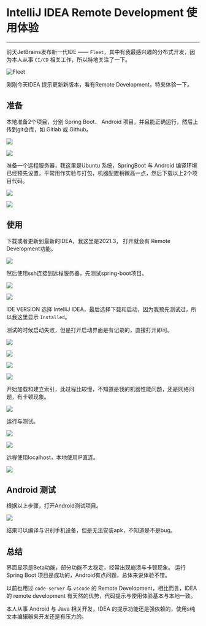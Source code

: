 # IntelliJ IDEA Remote Development 使用体验

---

前天JetBrains发布新一代IDE —— `Fleet`，其中有我最感兴趣的分布式开发，因为本人从事 `CI/CD` 相关工作，所以特地关注了一下。

![Fleet](docs/img-01.jpg)

刚刚今天IDEA 提示更新新版本，看有Remote Development，特来体验一下。

## 准备

本地准备2个项目，分别 Spring Boot、 Android 项目，并且能正确运行，然后上传到git仓库，如 Gitlab 或 Github。

![](docs/img-02.png)

![](docs/img-03.png)

准备一个远程服务器，我这里是Ubuntu 系统，SpringBoot 与 Android 编译环境已经预先设置，平常用作实验与打包，机器配置稍微高一点，然后下载以上2个项目代码。

![](docs/img-04.png)

![](docs/img-031.png)

## 使用

下载或者更新到最新的IDEA，我这里是2021.3， 打开就会有 Remote Development功能。

![](docs/img-05.png)

然后使用ssh连接到远程服务器，先测试spring-boot项目。

![](docs/img-06.png)

![](docs/img-07.png)

IDE VERSION 选择 IntelliJ IDEA，最后选择下载和启动，因为我预先测试过，所以我这里显示 `Installed`。

测试的时候启动失败，但是打开启动界面是有记录的，直接打开即可。

![](docs/img-08.png)

![](docs/img-09.png)

![](docs/img-10.png)

![](docs/img-11.png)

开始加载和建立索引，此过程比较慢，不知道是我的机器性能问题，还是网络问题，有卡顿现象。

![](docs/img-12.png)

运行与测试。

![](docs/img-13.png)

![](docs/img-14.png)

远程使用localhost，本地使用IP直连。

![](docs/img-15.png)

## Android 测试

根据以上步骤，打开Android测试项目。

![](docs/img-16.png)

结果可以编译与识别手机设备，但是无法安装apk，不知道是不是bug。

## 总结

界面显示是Beta功能，部分功能不太稳定，经常出现崩溃与卡顿现象。 运行Spring Boot 项目是成功的，Android有点问题，总体来说体验不错。

以前也用过 `code-server` 与 `vscode` 的 Remote Development，相比而言，IDEA 的 remote development 有天然的优势，代码提示与使用体验基本与本地一致。

本人从事 Android 与 Java 相关开发，IDEA 的提示功能还是强依赖的，使用s纯文本编辑器来开发还是有压力的。